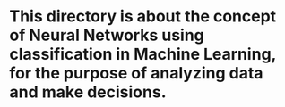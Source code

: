 # This directory is about the concept of Neural Networks using classification in Machine Learning, for the purpose of analyzing data and make decisions.
